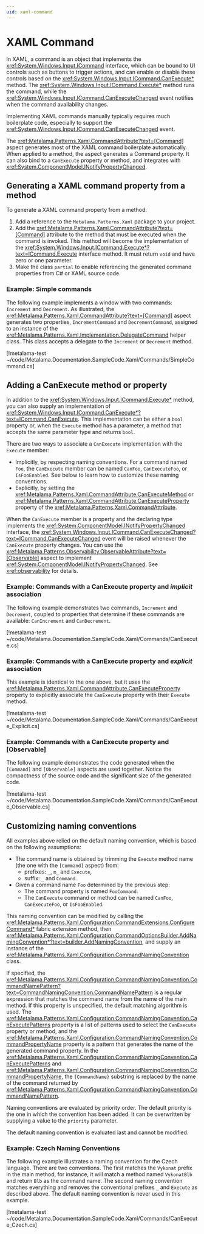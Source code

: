 ```yaml
---
uid: xaml-command
---
```


# XAML Command

In XAML, a command is an object that implements the <xref:System.Windows.Input.ICommand> interface, which can be bound to UI controls such as buttons to trigger actions, and can enable or disable these controls based on the <xref:System.Windows.Input.ICommand.CanExecute*> method. The <xref:System.Windows.Input.ICommand.Execute*> method runs the command, while the <xref:System.Windows.Input.ICommand.CanExecuteChanged> event notifies when the command availability changes.

Implementing XAML commands manually typically requires much boilerplate code, especially to support the <xref:System.Windows.Input.ICommand.CanExecuteChanged> event. 

The <xref:Metalama.Patterns.Xaml.CommandAttribute?text=[Command]> aspect generates most of the XAML command boilerplate automatically. When applied to a method, the aspect generates a  Command property. It can also bind to a `CanExecute` property or method, and integrates with <xref:System.ComponentModel.INotifyPropertyChanged>.

## Generating a XAML command property from a method

To generate a XAML command property from a method:

1. Add a reference to the `Metalama.Patterns.Xaml` package to your project.
2. Add the <xref:Metalama.Patterns.Xaml.CommandAttribute?text=[Command]> attribute to the method that must be executed when the command is invoked. This method will become the implementation of the <xref:System.Windows.Input.ICommand.Execute*?text=ICommand.Execute> interface method. It must return `void` and have zero or one parameter.
3. Make the class `partial` to enable referencing the generated command properties from C# or XAML source code.

### Example: Simple commands

The following example implements a window with two commands: `Increment` and `Decrement`. As illustrated, the <xref:Metalama.Patterns.Xaml.CommandAttribute?text=[Command]> aspect generates two properties, `IncrementCommand` and `DecrementCommand`, assigned to an instance of the <xref:Metalama.Patterns.Xaml.Implementation.DelegateCommand> helper class. This class accepts a delegate to the `Increment` or `Decrement` method.

[!metalama-test ~/code/Metalama.Documentation.SampleCode.Xaml/Commands/SimpleCommand.cs]

## Adding a CanExecute method or property

In addition to the <xref:System.Windows.Input.ICommand.Execute*> method, you can also supply an implementation of <xref:System.Windows.Input.ICommand.CanExecute*?text=ICommand.CanExecute>. This implementation can be either a `bool` property or, when the `Execute` method has a parameter, a method that accepts the same parameter type and returns `bool`.

There are two ways to associate a `CanExecute` implementation with the `Execute` member:

* Implicitly, by respecting naming conventions. For a command named `Foo`, the `CanExecute` member can be named `CanFoo`, `CanExecuteFoo`, or `IsFooEnabled`. See below to learn how to customize these naming conventions.
* Explicitly, by setting the <xref:Metalama.Patterns.Xaml.CommandAttribute.CanExecuteMethod> or <xref:Metalama.Patterns.Xaml.CommandAttribute.CanExecuteProperty> property of the <xref:Metalama.Patterns.Xaml.CommandAttribute>.

When the `CanExecute` member is a property and the declaring type implements the <xref:System.ComponentModel.INotifyPropertyChanged> interface, the <xref:System.Windows.Input.ICommand.CanExecuteChanged?text=ICommand.CanExecuteChanged> event will be raised whenever the `CanExecute` property changes. You can use the <xref:Metalama.Patterns.Observability.ObservableAttribute?text=[Observable]> aspect to implement <xref:System.ComponentModel.INotifyPropertyChanged>. See <xref:observability> for details.

### Example: Commands with a CanExecute property and _implicit_ association

The following example demonstrates two commands, `Increment` and `Decrement`, coupled to properties that determine if these commands are available: `CanIncrement` and `CanDecrement`.

[!metalama-test ~/code/Metalama.Documentation.SampleCode.Xaml/Commands/CanExecute.cs]

### Example: Commands with a CanExecute property and _explicit_ association

This example is identical to the one above, but it uses the <xref:Metalama.Patterns.Xaml.CommandAttribute.CanExecuteProperty> property to explicitly associate the `CanExecute` property with their `Execute` method.

[!metalama-test ~/code/Metalama.Documentation.SampleCode.Xaml/Commands/CanExecute_Explicit.cs]

### Example: Commands with a CanExecute property and [Observable]

The following example demonstrates the code generated when the `[Command]` and `[Observable]` aspects are used together. Notice the compactness of the source code and the significant size of the generated code.

[!metalama-test ~/code/Metalama.Documentation.SampleCode.Xaml/Commands/CanExecute_Observable.cs]

## Customizing naming conventions

All examples above relied on the default naming convention, which is based on the following assumptions:
* The command name is obtained by trimming the `Execute` method name (the one with the `[Command]` aspect) from:
    * prefixes: `_`, `m_` and `Execute`,
    * suffix: `_` and `Command`.
* Given a command name `Foo` determined by the previous step:
    * The command property is named `FooCommand`.
    * The `CanExecute` command or method can be named `CanFoo`, `CanExecuteFoo`, or `IsFooEnabled`.

This naming convention can be modified by calling the <xref:Metalama.Patterns.Xaml.Configuration.CommandExtensions.ConfigureCommand*> fabric extension method, then <xref:Metalama.Patterns.Xaml.Configuration.CommandOptionsBuilder.AddNamingConvention*?text=builder.AddNamingConvention>, and supply an instance of the <xref:Metalama.Patterns.Xaml.Configuration.CommandNamingConvention> class.

If specified, the <xref:Metalama.Patterns.Xaml.Configuration.CommandNamingConvention.CommandNamePattern?text=CommandNamingConvention.CommandNamePattern> is a regular expression that matches the command name from the name of the main method. If this property is unspecified, the default matching algorithm is used. The <xref:Metalama.Patterns.Xaml.Configuration.CommandNamingConvention.CanExecutePatterns> property is a list of patterns used to select the `CanExecute` property or method, and the <xref:Metalama.Patterns.Xaml.Configuration.CommandNamingConvention.CommandPropertyName> property is a pattern that generates the name of the generated command property. In the <xref:Metalama.Patterns.Xaml.Configuration.CommandNamingConvention.CanExecutePatterns> and <xref:Metalama.Patterns.Xaml.Configuration.CommandNamingConvention.CommandPropertyName>, the `{CommandName}` substring is replaced by the name of the command returned by <xref:Metalama.Patterns.Xaml.Configuration.CommandNamingConvention.CommandNamePattern>.

Naming conventions are evaluated by priority order. The default priority is the one in which the convention has been added. It can be overwritten by supplying a value to the `priority` parameter.

The default naming convention is evaluated last and cannot be modified.

### Example: Czech Naming Conventions

The following example illustrates a naming convention for the Czech language. There are two conventions. The first matches the `Vykonat` prefix in the main method, for instance, it will match a method named `VykonatBlb` and return `Blb` as the command name. The second naming convention matches everything and removes the conventional prefixes `_` and `Execute` as described above. The default naming convention is never used in this example.

[!metalama-test ~/code/Metalama.Documentation.SampleCode.Xaml/Commands/CanExecute_Czech.cs]

